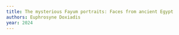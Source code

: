 ```yaml
---
title: The mysterious Fayum portraits: Faces from ancient Egypt
authors: Euphrosyne Doxiadis
year: 2024
---
```


